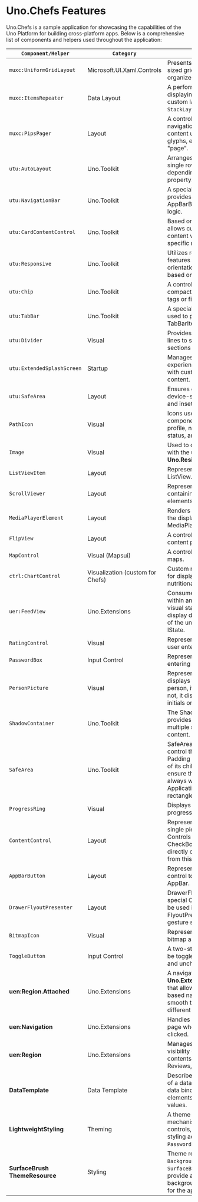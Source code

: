 # Uno.Chefs Features

Uno.Chefs is a sample application for showcasing the capabilities of the Uno Platform for building cross-platform apps. Below is a comprehensive list of components and helpers used throughout the application:

| `Component/Helper`             | `Category`                       | `Description`                                                                                                                                                                                                                       |
|--------------------------------|----------------------------------|---------------------------------------------------------------------------------------------------------------------------------------------------------------------------------------------------------------------------------------|
| `muxc:UniformGridLayout`       | Microsoft.UI.Xaml.Controls       | Presents items in a uniform-sized grid, ideal for visually organized displays.                                                                                                                                                        |
| `muxc:ItemsRepeater`           | Data Layout                      | A performant control for displaying repeated items with custom layouts defined by `StackLayout`.                                                                                                                                      |
| `muxc:PipsPager`               | Layout                           | A control that enables navigation within paginated content using a collection of glyphs, each representing a "page".                                                                                                                  |
| `utu:AutoLayout`               | Uno.Toolkit                      | Arranges child elements into a single row or column, depending on the Orientation property.                                                                                                                                           |
| `utu:NavigationBar`            | Uno.Toolkit                      | A specialized app bar that provides the layout for AppBarButton and navigation logic.                                                                                                                                                 |
| `utu:CardContentControl`       | Uno.Toolkit                      | Based on ContentControl, allows customizing the content via DataTemplate to fit specific needs.                                                                                                                                       |
| `utu:Responsive`               | Uno.Toolkit                      | Utilizes responsive layout features to adapt control orientation and text alignment based on screen size.                                                                                                                             |
| `utu:Chip`                     | Uno.Toolkit                      | A control used to display compact elements such as tags or filters.                                                                                                                                                                   |
| `utu:TabBar`                   | Uno.Toolkit                      | A specialized ItemsControl used to present a collection of TabBarItems.                                                                                                                                                               |
| `utu:Divider`                  | Visual                           | Provides horizontal or vertical lines to separate different sections or groups of content.                                                                                                                                            |
| `utu:ExtendedSplashScreen`     | Startup                          | Manages the initial loading experience of the application with customizable loading content.                                                                                                                                          |
| `utu:SafeArea`                 | Layout                           | Ensures content respects device-specific safe areas and insets.                                                                                                                                                                       |
| `PathIcon`                     | Visual                           | Icons used for various components, including user profile, notifications, favorite status, and recipe categories.                                                                                                                     |
| `Image`                        | Visual                           | Used to display the SVG logo with the use of **Uno.Resizetizer**.                                                                                                                                                                     |
| `ListViewItem`                 | Layout                           | Represents an item in a ListView.                                                                                                                                                                                                     |
| `ScrollViewer`                 | Layout                           | Represents a scrollable area containing other visible elements.                                                                                                                                                                       |
| `MediaPlayerElement`           | Layout                           | Renders audio and video to the display using a MediaPlayer.                                                                                                                                                                           |
| `FlipView`                     | Layout                           | A control used for navigating content pages in a flip manner.                                                                                                                                                                         |
| `MapControl`                   | Visual (Mapsui)                  | A control used to display maps.                                                                                                                                                                                                       |
| `ctrl:ChartControl`            | Visualization (custom for Chefs) | Custom nutrition chart control for displaying recipe nutritional intake per serving.                                                                                                                                                  |
| `uer:FeedView`                 | Uno.Extensions                   | Consumes Feeds and States within an application, using visual states to control the display depending on the state of the underlying IFeed or IState.                                                                                 |
| `RatingControl`                | Visual                           | Represents a control that lets a user enter a star rating.                                                                                                                                                                            |
| `PasswordBox`                  | Input Control                    | Represents a control for entering passwords.                                                                                                                                                                                          |
| `PersonPicture`                | Visual                           | Represents a control that displays the avatar image for a person, if one is available; if not, it displays the person's initials or a generic glyph.                                                                                  |
| `ShadowContainer`              | Uno.Toolkit                      | The ShadowContainer provides the ability to layer multiple shadows to its content.                                                                                                                                                    |
| `SafeArea`                     | Uno.Toolkit                      | SafeArea is a specialized control that overrides the Padding or Margin properties of its child/attached control to ensure that its inner content is always within the ApplicationView.VisibleBounds rectangle.                        |
| `ProgressRing`                 | Visual                           | Displays a ring-shaped progress indicator.                                                                                                                                                                                            |
| `ContentControl`               | Layout                           | Represents a control with a single piece of content. Controls such as Button, CheckBox, and ScrollViewer directly or indirectly inherit from this class.                                                                              |
| `AppBarButton`                 | Layout                           | Represents a templated button control to be displayed in an AppBar.                                                                                                                                                                   |
| `DrawerFlyoutPresenter`        | Layout                           | DrawerFlyoutPresenter is a special ContentPresenter to be used in the template of a FlyoutPresenter to enable gesture support.                                                                                                        |
| `BitmapIcon`                   | Visual                           | Represents an icon that uses a bitmap as its content.                                                                                                                                                                                 |
| `ToggleButton`                 | Input Control                    | A two-state control that can be toggled between checked and unchecked states.                                                                                                                                                         |
| **uen:Region.Attached**        | Uno.Extensions                   | A navigation feature from **Uno.Extensions.Navigation** that allows dynamic region-based navigation, enabling smooth transitions between different pages.                                                                             |
| **uen:Navigation**             | Uno.Extensions                   | Handles navigation to the login page when "Login Now" is clicked.                                                                                                                                                                     |
| **uen:Region**                 | Uno.Extensions                   | Manages navigation and visibility of different tab contents (Ingredients, Steps, Reviews, Nutrition).                                                                                                                                 |
| **DataTemplate**               | Data Template                    | Describes the visual structure of a data object, supporting data binding for specific elements to display the data values.                                                                                                            |
| **LightweightStyling**         | Theming                          | A theme customization mechanism applied to controls, ensuring consistent styling across the app (e.g., `PasswordBox` and buttons).                                                                                                    |
| **SurfaceBrush ThemeResource** | Styling                          | Theme resources like `BackgroundBrush` and `SurfaceBrush` are used to provide a consistent background and surface color for the application.                                                                                          |
